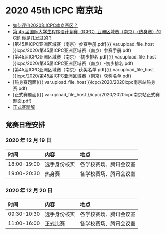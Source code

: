 # 2020 45th ICPC 南京站

- [如何评价2020年ICPC南京赛区？](https://www.zhihu.com/question/434669683)
- [第 45 届国际大学生程序设计竞赛（ICPC）亚洲区域赛（南京）（热身赛）的C题 你是几发过的？](https://www.zhihu.com/question/435589767)
- [第45届ICPC亚洲区域赛（南京）参赛手册.pdf]({{ var.upload_file_host }}icpc/2020/第45届ICPC亚洲区域赛（南京）参赛手册.pdf)
- [第45届ICPC亚洲区域赛（南京）-初步排名.pdf]({{ var.upload_file_host }}icpc/2020/第45届ICPC亚洲区域赛（南京）-初步排名.pdf)
- [第45届ICPC亚洲区域赛（南京）获奖名单.pdf]({{ var.upload_file_host }}icpc/2020/第45届ICPC亚洲区域赛（南京）获奖名单.pdf)
- [热身赛题面]({{ var.upload_file_host }}icpc/2020/2020icpc南京站热身赛.pdf)
- [正式赛题面]({{ var.upload_file_host }}icpc/2020/2020icpc南京站正式赛题面.pdf)
- [正式赛题解](https://zhuanlan.zhihu.com/p/338249705)

## 竞赛日程安排

### 2020 年 12 月 19 日

| 时间 | 内容 | 地点 |
| :--- | :--- | :--- |
| 18:00-19:00 | 选手身份核实 | 各学校赛场、腾讯会议室 |
| 19:00-20:30 | 热身赛 | 各学校赛场、腾讯会议室 | 

### 2020 年 12 月 20 日

| 时间 | 内容 | 地点 |
| :--- | :--- | :--- |
| 09:30-10:30 | 选手身份核实 | 各学校赛场、腾讯会议室 |
| 11:00-16:00 | 正式比赛 | 各学校赛场、腾讯会议室 | 
